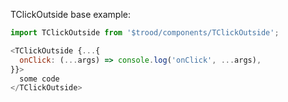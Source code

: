 TClickOutside base example:
                                   
```js
import TClickOutside from '$trood/components/TClickOutside';

<TClickOutside {...{
  onClick: (...args) => console.log('onClick', ...args),
}}>
  some code
</TClickOutside>
```
